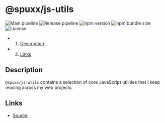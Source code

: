 # @spuxx/js-utils

![Main pipeline](https://github.com/spuxx1701/jslibs/actions/workflows/main.yml/badge.svg)
![Release pipeline](https://github.com/spuxx1701/jslibs/actions/workflows/release_js_utils.yml/badge.svg)
![npm version](https://img.shields.io/npm/v/%40spuxx%2Fjs-utils)
![npm bundle size](https://img.shields.io/bundlephobia/min/%40spuxx%2Fjs-utils)
![License](https://img.shields.io/github/license/spuxx1701/jslibs)

<!-- vscode-markdown-toc -->

- 1. [Description](#Description)
- 2. [Links](#Links)

<!-- vscode-markdown-toc-config
  numbering=true
  autoSave=true
  /vscode-markdown-toc-config -->
<!-- /vscode-markdown-toc -->

## Description

`@spuxx/js-utils` contains a selection of core JavaScript utilities that I keep reusing across my web projects.

## Links

- [Source](https://github.com/spuxx1701/jslibs)

